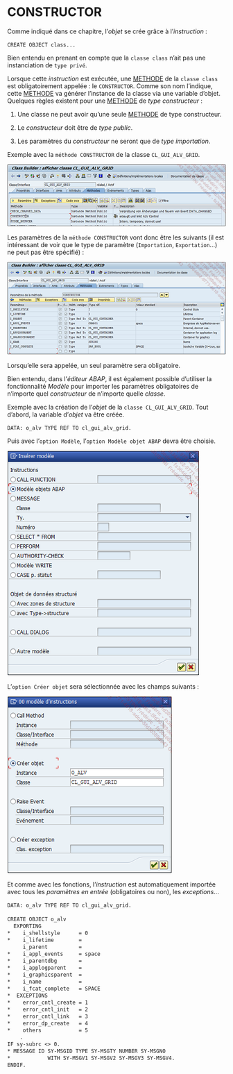 # **CONSTRUCTOR**

Comme indiqué dans ce chapitre, l’_objet_ se crée grâce à l’_instruction_ :

```JS
CREATE OBJECT class...
```

Bien entendu en prenant en compte que la `classe class` n’ait pas une instanciation de `type privé`.

Lorsque cette _instruction_ est exécutée, une [METHODE](./01_Méthodes.md) de la `classe class` est obligatoirement appelée : le `CONSTRUCTOR`. Comme son nom l’indique, cette [METHODE](./01_Méthodes.md) va générer l’instance de la classe via une variable d’objet. Quelques règles existent pour une [METHODE](./01_Méthodes.md) de _type constructeur_ :

1. Une classe ne peut avoir qu’une seule [METHODE](./01_Méthodes.md) de type constructeur.

2. Le _constructeur_ doit être de _type public_.

3. Les paramètres du _constructeur_ ne seront que de _type importation_.

Exemple avec la `méthode CONSTRUCTOR` de la classe `CL_GUI_ALV_GRID`.

![](../../ressources/14_03_05_01.png)

Les paramètres de la `méthode CONSTRUCTOR` vont donc être les suivants (il est intéressant de voir que le type de paramètre (`Importation`, `Exportation`...) ne peut pas être spécifié) :

![](../../ressources/14_03_05_02.png)

Lorsqu’elle sera appelée, un seul paramètre sera obligatoire.

Bien entendu, dans l’_éditeur ABAP_, il est également possible d’utiliser la fonctionnalité _Modèle_ pour importer les paramètres obligatoires de n’importe quel _constructeur_ de n’importe quelle _classe_.

Exemple avec la création de l’_objet_ de la `classe CL_GUI_ALV_GRID`. Tout d’abord, la variable d’_objet_ va être créée.

```JS
DATA: o_alv TYPE REF TO cl_gui_alv_grid.
```

Puis avec l’`option Modèle`, l’`option Modèle objet ABAP` devra être choisie.

![](../../ressources/14_03_05_03.png)

L’`option Créer objet` sera sélectionnée avec les champs suivants :

![](../../ressources/14_03_05_04.png)

Et comme avec les fonctions, l’_instruction_ est automatiquement importée avec tous les _paramètres en entrée_ (obligatoires ou non), les _exceptions_...

```JS
DATA: o_alv TYPE REF TO cl_gui_alv_grid.

CREATE OBJECT o_alv
  EXPORTING
*    i_shellstyle      = 0
*    i_lifetime        =
     i_parent          =
*    i_appl_events     = space
*    i_parentdbg       =
*    i_applogparent    =
*    i_graphicsparent  =
*    i_name            =
*    i_fcat_complete   = SPACE
*  EXCEPTIONS
*    error_cntl_create = 1
*    error_cntl_init   = 2
*    error_cntl_link   = 3
*    error_dp_create   = 4
*    others            = 5
    .
IF sy-subrc <> 0.
* MESSAGE ID SY-MSGID TYPE SY-MSGTY NUMBER SY-MSGNO
*            WITH SY-MSGV1 SY-MSGV2 SY-MSGV3 SY-MSGV4.
ENDIF.
```
